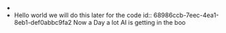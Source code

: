 -
- Hello world we will do this later for the code
  id:: 68986ccb-7eec-4ea1-8eb1-def0abbc9fa2
  Now a Day a lot AI is getting in the boo